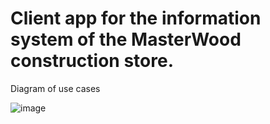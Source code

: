 # Client app for the information system of the MasterWood construction store.
Diagram of use cases 

![image](https://user-images.githubusercontent.com/47537711/216156209-f5d42030-000b-48a9-9f30-0f65a1bf6e76.png)
